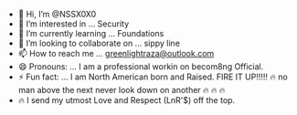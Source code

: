 - 👋 Hi, I’m @NSSX0X0
- 👀 I’m interested in ... Security
- 🌱 I’m currently learning ... Foundations
- 💞️ I’m looking to collaborate on ... sippy line
- 📫 How to reach me ... greenlightraza@outlook.com
- 😄 Pronouns: ... I am a professional workin on becom8ng Official.
- ⚡ Fun fact: ... I am North American born and Raised. FIRE IT UP!!!!! 🔥 no man above the next never look down on another 🔥 🔥 🔥 
- 🔥 I send my utmost Love and Respect (LnR'$) off the top. 
<!---
NSSX0X0/NSSX0X0 is a ✨ special ✨ repository because its `README.md` (this file) appears on your GitHub profile.
You can click the Preview link to take a look at your changes.
--->
